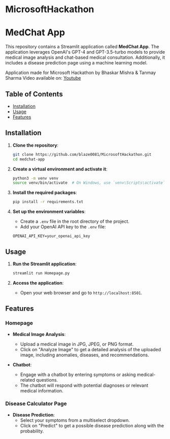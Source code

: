 # MicrosoftHackathon
# MedChat App

This repository contains a Streamlit application called **MedChat App**. The application leverages OpenAI's GPT-4 and GPT-3.5-turbo models to provide medical image analysis and chat-based medical consultation. Additionally, it includes a disease prediction page using a machine learning model.

Application made for Microsoft Hackathon by Bhaskar Mishra & Tanmay Sharma
Video available on: [Youtube](https://youtu.be/DSR_WXU025U?si=Xhpi1lnGqSiBR7X4)

## Table of Contents

- [Installation](#installation)
- [Usage](#usage)
- [Features](#features)

## Installation

1. **Clone the repository**:
    ```bash
    git clone https://github.com/blaze0081/MicrosoftHackathon.git
    cd medchat-app
    ```

2. **Create a virtual environment and activate it**:
    ```bash
    python3 -m venv venv
    source venv/bin/activate  # On Windows, use `venv\Scripts\activate`
    ```

3. **Install the required packages**:
    ```bash
    pip install -r requirements.txt
    ```

4. **Set up the environment variables**:
    - Create a `.env` file in the root directory of the project.
    - Add your OpenAI API key to the `.env` file:
    ```
    OPENAI_API_KEY=your_openai_api_key
    ```

## Usage

1. **Run the Streamlit application**:
    ```bash
    streamlit run Homepage.py
    ```

2. **Access the application**:
    - Open your web browser and go to `http://localhost:8501`.

## Features

### Homepage

- **Medical Image Analysis**:
    - Upload a medical image in JPG, JPEG, or PNG format.
    - Click on "Analyze Image" to get a detailed analysis of the uploaded image, including anomalies, diseases, and recommendations.

- **Chatbot**:
    - Engage with a chatbot by entering symptoms or asking medical-related questions.
    - The chatbot will respond with potential diagnoses or relevant medical information.

### Disease Calculator Page

- **Disease Prediction**:
    - Select your symptoms from a multiselect dropdown.
    - Click on "Predict" to get a possible disease prediction along with the probability.
